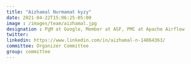 ```yaml
---
title: "Aizhamal Nurmamat kyzy"
date: 2021-04-22T15:06:25-05:00
image : /images/team/aizhamal.jpg
designation : PgM at Google, Member at ASF, PMC at Apache Airflow
twitter:
linkedin: https://www.linkedin.com/in/aizhamal-n-14864363/
committee: Organizer Committee
group: committee
---
```


